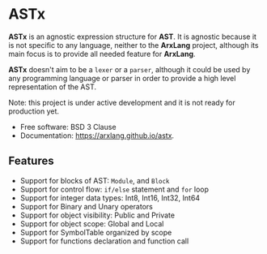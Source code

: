 # ASTx

**ASTx** is an agnostic expression structure for **AST**. It is agnostic because
it is not specific to any language, neither to the **ArxLang** project, although
its main focus is to provide all needed feature for **ArxLang**.

**ASTx** doesn't aim to be a `lexer` or a `parser`, although it could be used by
any programming language or parser in order to provide a high level
representation of the AST.

Note: this project is under active development and it is not ready for
production yet.

- Free software: BSD 3 Clause
- Documentation: https://arxlang.github.io/astx.

## Features

- Support for blocks of AST: `Module`, and `Block`
- Support for control flow: `if/else` statement and `for` loop
- Support for integer data types: Int8, Int16, Int32, Int64
- Support for Binary and Unary operators
- Support for object visibility: Public and Private
- Support for object scope: Global and Local
- Support for SymbolTable organized by scope
- Support for functions declaration and function call
